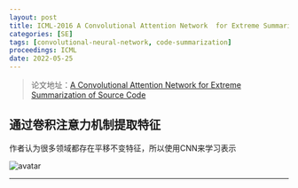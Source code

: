```yaml
---
layout: post
title: ICML-2016 A Convolutional Attention Network  for Extreme Summarization of Source Code
categories: [SE]
tags: [convolutional-neural-network, code-summarization]
proceedings: ICML
date: 2022-05-25
---
```


> 论文地址：[A Convolutional Attention Network  for Extreme Summarization of Source Code](http://proceedings.mlr.press/v48/allamanis16.html)

## 通过卷积注意力机制提取特征

作者认为很多领域都存在平移不变特征，所以使用CNN来学习表示

<div style><img src="https://blog-img-1259433191.cos.ap-shanghai.myqcloud.com/A Convolutional Attention Network for Extreme Summarization of Source Code/img1.png" alt="avatar" style /></div>

<hr align="left" color="#987cb9" size="1">

